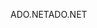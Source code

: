 <span data-ttu-id="89187-101">ADO.NET</span><span class="sxs-lookup"><span data-stu-id="89187-101">ADO.NET</span></span>